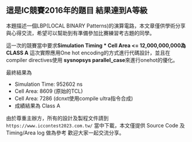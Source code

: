 ## 這是IC競賽2016年的題目 結果達到A等級
本題描述一個LBP(LOCAL BINARY Patterns)的演算電路，本文章僅供學術分享與心得交流，希望可以幫助到有準備參加比賽練習考古題的同學。

這一次的競賽當中要求**Simulation Timing * Cell Area <= 12,000,000,000為CLASS A**
這次實際應用One hot encoding的方式進行代碼設計，並且在compiler directives使用 
**sysnopsys parallel_case**來進行onehot的優化。

最終結果為
* Simulation Time: 952602 ns
* Cell Area: 8609 (原始的TCL)
* Cell Area: 7286 (dcnxt使用compile ultra指令合成)
* 成績結果為 Class A



由於尊重主辦方，所有的設計及製程文件請到`https://www.iccontest2023.com.tw/` 
當中下載，本文僅提供 Source Code 及 Timing/Area log 做為參考
歡迎大家一起交流分享。
